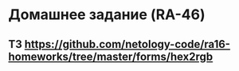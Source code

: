 # Домашнее задание (RA-46)

## ТЗ https://github.com/netology-code/ra16-homeworks/tree/master/forms/hex2rgb
